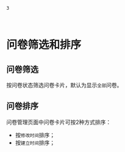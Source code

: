 ```index
3
```
```tag

```
```summary

```
# 问卷筛选和排序

## 问卷筛选
按问卷状态筛选问卷卡片，默认为显示`全部`问卷。

## 问卷排序
问卷管理页面中问卷卡片可按2种方式排序：
+ 按`修改时间`排序；
+ 按`建立时间`排序；